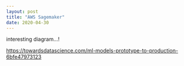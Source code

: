 ```yaml
---
layout: post
title: "AWS Sagemaker"
date: 2020-04-30
---
```


interesting diagram...!

https://towardsdatascience.com/ml-models-prototype-to-production-6bfe47973123